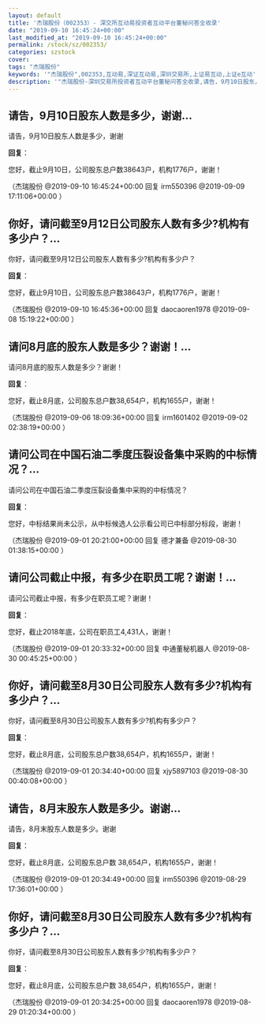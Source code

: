 ```yaml
---
layout: default
title: '杰瑞股份（002353）- 深交所互动易投资者互动平台董秘问答全收录'
date: "2019-09-10 16:45:24+00:00"
last_modified_at: "2019-09-10 16:45:24+00:00"
permalink: /stock/sz/002353/
categories: szstock
cover: 
tags: "杰瑞股份"
keywords: '"杰瑞股份",002353,互动易,深证互动易,深圳交易所,上证易互动,上证e互动'
description: '"杰瑞股份-深圳交易所投资者互动平台董秘问答全收录,请告，9月10日股东人数是多少，谢谢"'
---
```


## 请告，9月10日股东人数是多少，谢谢...

请告，9月10日股东人数是多少，谢谢

**回复**：

您好，截止9月10日，公司股东总户数38643户，机构1776户，谢谢！ 

（杰瑞股份  @2019-09-10 16:45:24+00:00 回复 irm550396  @2019-09-09 17:11:06+00:00 ）

## 你好，请问截至9月12日公司股东人数有多少?机构有多少户？...

你好，请问截至9月12日公司股东人数有多少?机构有多少户？

**回复**：

您好，截止9月10日，公司股东总户数38643户，机构1776户，谢谢！ 

（杰瑞股份  @2019-09-10 16:45:36+00:00 回复 daocaoren1978  @2019-09-08 15:19:22+00:00 ）

## 请问8月底的股东人数是多少？谢谢！...

请问8月底的股东人数是多少？谢谢！

**回复**：

您好，截止8月底，公司股东总户数38,654户，机构1655户，谢谢！ 

（杰瑞股份  @2019-09-06 18:09:36+00:00 回复 irm1601402  @2019-09-02 02:38:19+00:00 ）

## 请问公司在中国石油二季度压裂设备集中采购的中标情况？...

请问公司在中国石油二季度压裂设备集中采购的中标情况？

**回复**：

您好，中标结果尚未公示，从中标候选人公示看公司已中标部分标段，谢谢！ 

（杰瑞股份  @2019-09-01 20:21:00+00:00 回复 德才兼备  @2019-08-30 01:38:15+00:00 ）

## 请问公司截止中报，有多少在职员工呢？谢谢！...

请问公司截止中报，有多少在职员工呢？谢谢！

**回复**：

您好，截止2018年底，公司在职员工4,431人，谢谢！ 

（杰瑞股份  @2019-09-01 20:33:32+00:00 回复 中通董秘机器人  @2019-08-30 00:45:25+00:00 ）

## 你好，请问截至8月30日公司股东人数有多少?机构有多少户？...

你好，请问截至8月30日公司股东人数有多少?机构有多少户？

**回复**：

您好，截止8月底，公司股东总户数38,654户，机构1655户，谢谢！ 

（杰瑞股份  @2019-09-01 20:34:40+00:00 回复 xjy5897103  @2019-08-30 00:40:08+00:00 ）

## 请告，8月末股东人数是多少。谢谢...

请告，8月末股东人数是多少。谢谢

**回复**：

您好，截止8月底，公司股东总户数 38,654户，机构1655户，谢谢！ 

（杰瑞股份  @2019-09-01 20:34:49+00:00 回复 irm550396  @2019-08-29 17:36:01+00:00 ）

## 你好，请问截至8月30日公司股东人数有多少?机构有多少户？...

你好，请问截至8月30日公司股东人数有多少?机构有多少户？

**回复**：

您好，截止8月底，公司股东总户数 38,654户，机构1655户，谢谢！ 

（杰瑞股份  @2019-09-01 20:34:25+00:00 回复 daocaoren1978  @2019-08-29 01:20:34+00:00 ）

